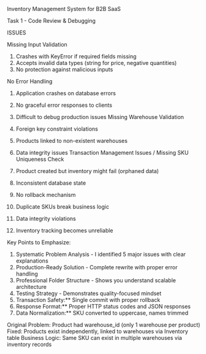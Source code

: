Inventory Management System for B2B SaaS

Task 1 - Code Review & Debugging


ISSUES

Missing Input Validation
1.	Crashes with KeyError if required fields missing 
2.	Accepts invalid data types (string for price, negative quantities)
3.	No protection against malicious inputs

 No Error Handling
1.	Application crashes on database errors 
2.	No graceful error responses to clients
3.	Difficult to debug production issues
Missing Warehouse Validation

1.	Foreign key constraint violations
2.	Products linked to non-existent warehouses
3.	Data integrity issues
Transaction Management Issues / Missing SKU Uniqueness Check

1.	Product created but inventory might fail (orphaned data) 
2.	Inconsistent database state 
3.	No rollback mechanism
4.	Duplicate SKUs break business logic 
5.	Data integrity violations 
6.	Inventory tracking becomes unreliable

Key Points to Emphasize:

1.	Systematic Problem Analysis - I identified 5 major issues with clear explanations
2.	Production-Ready Solution - Complete rewrite with proper error handling
3.	Professional Folder Structure - Shows you understand scalable architecture
4.	Testing Strategy - Demonstrates quality-focused mindset
5.  Transaction Safety:** Single commit with proper rollback
6.  Response Format:** Proper HTTP status codes and JSON responses
7.  Data Normalization:** SKU converted to uppercase, names trimmed

Original Problem: 
Product had warehouse_id (only 1 warehouse per product)
Fixed: Products exist independently, linked to warehouses via Inventory table
Business Logic: Same SKU can exist in multiple warehouses via inventory records